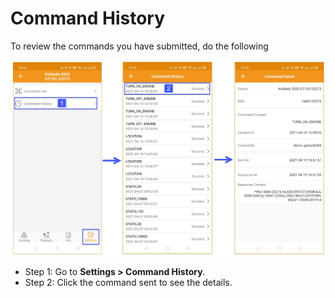# Command History

To review the commands you have submitted, do the following

<span style="display:block;text-align:center">![Interface Web](/docs/assets/images/web-english/gotrack365-el/command-history.jpg)

* Step 1: Go to **Settings > Command History**.
* Step 2: Click the command sent to see the details.